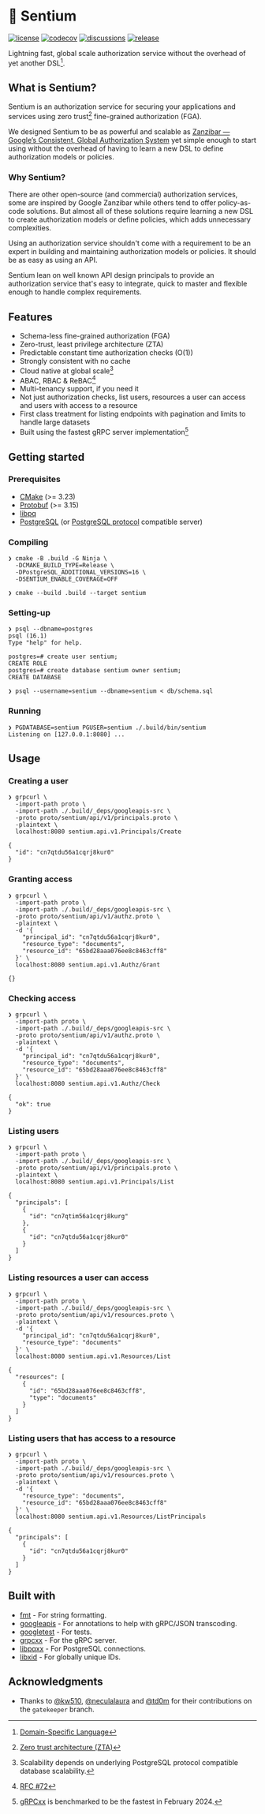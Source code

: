 # 🔐 Sentium

[![license](https://img.shields.io/github/license/uatuko/sentium)](https://raw.githubusercontent.com/uatuko/sentium/main/LICENSE)
[![codecov](https://codecov.io/gh/uatuko/sentium/graph/badge.svg?token=KR9MkDkk8s)](https://codecov.io/gh/uatuko/sentium)
[![discussions](https://img.shields.io/github/discussions/uatuko/sentium)](https://github.com/uatuko/sentium/discussions)
[![release](https://img.shields.io/github/v/release/uatuko/sentium)](https://github.com/uatuko/sentium/releases)

Lightning fast, global scale authorization service without the overhead of yet another DSL[^5].

## What is Sentium?

Sentium is an authorization service for securing your applications and services using zero trust[^1]
fine-grained authorization (FGA).

We designed Sentium to be as powerful and scalable as [Zanzibar — Google’s Consistent, Global Authorization System](https://research.google/pubs/zanzibar-googles-consistent-global-authorization-system/)
yet simple enough to start using without the overhead of having to learn a new DSL to define authorization models or policies.

### Why Sentium?

There are other open-source (and commercial) authorization services, some are inspired by Google Zanzibar
while others tend to offer policy-as-code solutions. But almost all of these solutions require learning
a new DSL to create authorization models or define policies, which adds unnecessary complexities.

Using an authorization service shouldn't come with a requirement to be an expert in building and maintaining
authorization models or policies. It should be as easy as using an API.

Sentium lean on well known API design principals to provide an authorization service that's easy to
integrate, quick to master and flexible enough to handle complex requirements.


## Features

* Schema-less fine-grained authorization (FGA)
* Zero-trust, least privilege architecture (ZTA)
* Predictable constant time authorization checks (O(1))
* Strongly consistent with no cache
* Cloud native at global scale[^2]
* ABAC, RBAC & ReBAC[^4]
* Multi-tenancy support, if you need it
* Not just authorization checks, list users, resources a user can access and users with access to a resource
* First class treatment for listing endpoints with pagination and limits to handle large datasets
* Built using the fastest gRPC server implementation[^3]


## Getting started

### Prerequisites

* [CMake](https://cmake.org) (>= 3.23)
* [Protobuf](https://protobuf.dev) (>= 3.15)
* [libpq](https://www.postgresql.org/docs/current/libpq.html)
* [PostgreSQL](https://www.postgresql.org) (or [PostgreSQL protocol](https://www.postgresql.org/docs/current/protocol.html) compatible server)

### Compiling

```
❯ cmake -B .build -G Ninja \
  -DCMAKE_BUILD_TYPE=Release \
  -DPostgreSQL_ADDITIONAL_VERSIONS=16 \
  -DSENTIUM_ENABLE_COVERAGE=OFF
```

```
❯ cmake --build .build --target sentium
```

### Setting-up

```
❯ psql --dbname=postgres
psql (16.1)
Type "help" for help.

postgres=# create user sentium;
CREATE ROLE
postgres=# create database sentium owner sentium;
CREATE DATABASE
```

```
❯ psql --username=sentium --dbname=sentium < db/schema.sql
```

### Running

```
❯ PGDATABASE=sentium PGUSER=sentium ./.build/bin/sentium
Listening on [127.0.0.1:8080] ...
```


## Usage

### Creating a user

```
❯ grpcurl \
  -import-path proto \
  -import-path ./.build/_deps/googleapis-src \
  -proto proto/sentium/api/v1/principals.proto \
  -plaintext \
  localhost:8080 sentium.api.v1.Principals/Create

{
  "id": "cn7qtdu56a1cqrj8kur0"
}
```

### Granting access

```
❯ grpcurl \
  -import-path proto \
  -import-path ./.build/_deps/googleapis-src \
  -proto proto/sentium/api/v1/authz.proto \
  -plaintext \
  -d '{
    "principal_id": "cn7qtdu56a1cqrj8kur0",
    "resource_type": "documents",
    "resource_id": "65bd28aaa076ee8c8463cff8"
  }' \
  localhost:8080 sentium.api.v1.Authz/Grant

{}
```

### Checking access

```
❯ grpcurl \
  -import-path proto \
  -import-path ./.build/_deps/googleapis-src \
  -proto proto/sentium/api/v1/authz.proto \
  -plaintext \
  -d '{
    "principal_id": "cn7qtdu56a1cqrj8kur0",
    "resource_type": "documents",
    "resource_id": "65bd28aaa076ee8c8463cff8"
  }' \
  localhost:8080 sentium.api.v1.Authz/Check

{
  "ok": true
}
```

### Listing users

```
❯ grpcurl \
  -import-path proto \
  -import-path ./.build/_deps/googleapis-src \
  -proto proto/sentium/api/v1/principals.proto \
  -plaintext \
  localhost:8080 sentium.api.v1.Principals/List

{
  "principals": [
    {
      "id": "cn7qtim56a1cqrj8kurg"
    },
    {
      "id": "cn7qtdu56a1cqrj8kur0"
    }
  ]
}
```

### Listing resources a user can access

```
❯ grpcurl \
  -import-path proto \
  -import-path ./.build/_deps/googleapis-src \
  -proto proto/sentium/api/v1/resources.proto \
  -plaintext \
  -d '{
    "principal_id": "cn7qtdu56a1cqrj8kur0",
    "resource_type": "documents"
  }' \
  localhost:8080 sentium.api.v1.Resources/List

{
  "resources": [
    {
      "id": "65bd28aaa076ee8c8463cff8",
      "type": "documents"
    }
  ]
}
```

### Listing users that has access to a resource

```
❯ grpcurl \
  -import-path proto \
  -import-path ./.build/_deps/googleapis-src \
  -proto proto/sentium/api/v1/resources.proto \
  -plaintext \
  -d '{
    "resource_type": "documents",
    "resource_id": "65bd28aaa076ee8c8463cff8"
  }' \
  localhost:8080 sentium.api.v1.Resources/ListPrincipals

{
  "principals": [
    {
      "id": "cn7qtdu56a1cqrj8kur0"
    }
  ]
}
```


## Built with

* [fmt](https://github.com/fmtlib/fmt) - For string formatting.
* [googleapis](https://github.com/googleapis/googleapis) - For annotations to help with gRPC/JSON transcoding.
* [googletest](https://github.com/google/googletest) - For tests.
* [grpcxx](https://github.com/uatuko/grpcxx) - For the gRPC server.
* [libpqxx](https://github.com/jtv/libpqxx) - For PostgreSQL connections.
* [libxid](https://github.com/uatuko/libxid) - For globally unique IDs.


## Acknowledgments

* Thanks to [@kw510](https://github.com/kw510), [@neculalaura](https://github.com/neculalaura) and [@td0m](https://github.com/td0m)
for their contributions on the `gatekeeper` branch.

[^1]: [Zero trust architecture (ZTA)](https://en.wikipedia.org/wiki/Zero_trust_security_model)
[^2]: Scalability depends on underlying PostgreSQL protocol compatible database scalability.
[^3]: [gRPCxx](https://github.com/uatuko/grpcxx) is benchmarked to be the fastest in February 2024.
[^4]: [RFC #72](https://github.com/uatuko/sentium/discussions/72)
[^5]: [Domain-Specific Language](https://en.wikipedia.org/wiki/Domain-specific_language)
